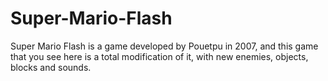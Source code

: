 # Super-Mario-Flash

Super Mario Flash is a game developed by Pouetpu in 2007, and this game that you see here is a total modification of it,
with new enemies, objects, blocks and sounds.
